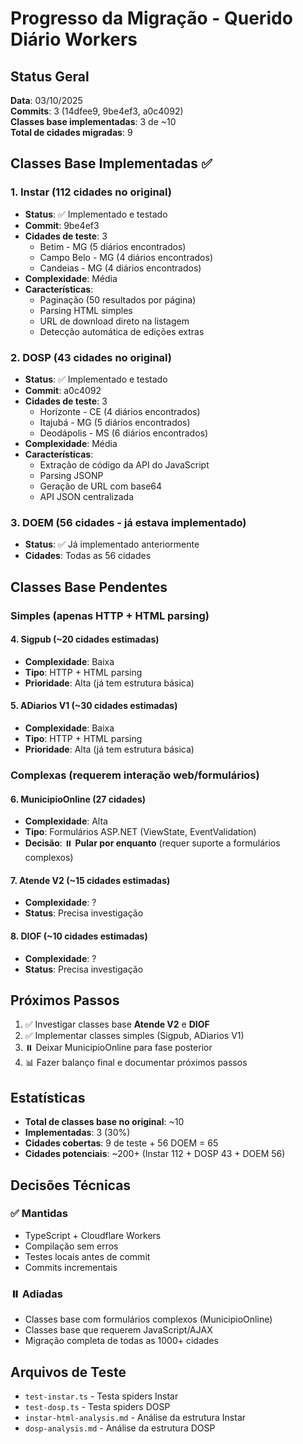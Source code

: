 # Progresso da Migração - Querido Diário Workers

## Status Geral

**Data**: 03/10/2025  
**Commits**: 3 (14dfee9, 9be4ef3, a0c4092)  
**Classes base implementadas**: 3 de ~10  
**Total de cidades migradas**: 9

## Classes Base Implementadas ✅

### 1. **Instar** (112 cidades no original)
- **Status**: ✅ Implementado e testado
- **Commit**: 9be4ef3
- **Cidades de teste**: 3
  - Betim - MG (5 diários encontrados)
  - Campo Belo - MG (4 diários encontrados)
  - Candeias - MG (4 diários encontrados)
- **Complexidade**: Média
- **Características**:
  - Paginação (50 resultados por página)
  - Parsing HTML simples
  - URL de download direto na listagem
  - Detecção automática de edições extras

### 2. **DOSP** (43 cidades no original)
- **Status**: ✅ Implementado e testado
- **Commit**: a0c4092
- **Cidades de teste**: 3
  - Horizonte - CE (4 diários encontrados)
  - Itajubá - MG (5 diários encontrados)
  - Deodápolis - MS (6 diários encontrados)
- **Complexidade**: Média
- **Características**:
  - Extração de código da API do JavaScript
  - Parsing JSONP
  - Geração de URL com base64
  - API JSON centralizada

### 3. **DOEM** (56 cidades - já estava implementado)
- **Status**: ✅ Já implementado anteriormente
- **Cidades**: Todas as 56 cidades

## Classes Base Pendentes

### Simples (apenas HTTP + HTML parsing)

#### 4. **Sigpub** (~20 cidades estimadas)
- **Complexidade**: Baixa
- **Tipo**: HTTP + HTML parsing
- **Prioridade**: Alta (já tem estrutura básica)

#### 5. **ADiarios V1** (~30 cidades estimadas)
- **Complexidade**: Baixa  
- **Tipo**: HTTP + HTML parsing
- **Prioridade**: Alta (já tem estrutura básica)

### Complexas (requerem interação web/formulários)

#### 6. **MunicipioOnline** (27 cidades)
- **Complexidade**: Alta
- **Tipo**: Formulários ASP.NET (ViewState, EventValidation)
- **Decisão**: ⏸️ **Pular por enquanto** (requer suporte a formulários complexos)

#### 7. **Atende V2** (~15 cidades estimadas)
- **Complexidade**: ?
- **Status**: Precisa investigação

#### 8. **DIOF** (~10 cidades estimadas)
- **Complexidade**: ?
- **Status**: Precisa investigação

## Próximos Passos

1. ✅ Investigar classes base **Atende V2** e **DIOF**
2. ✅ Implementar classes simples (Sigpub, ADiarios V1)
3. ⏸️ Deixar MunicipioOnline para fase posterior
4. 📊 Fazer balanço final e documentar próximos passos

## Estatísticas

- **Total de classes base no original**: ~10
- **Implementadas**: 3 (30%)
- **Cidades cobertas**: 9 de teste + 56 DOEM = 65
- **Cidades potenciais**: ~200+ (Instar 112 + DOSP 43 + DOEM 56)

## Decisões Técnicas

### ✅ Mantidas
- TypeScript + Cloudflare Workers
- Compilação sem erros
- Testes locais antes de commit
- Commits incrementais

### ⏸️ Adiadas
- Classes base com formulários complexos (MunicipioOnline)
- Classes base que requerem JavaScript/AJAX
- Migração completa de todas as 1000+ cidades

## Arquivos de Teste

- `test-instar.ts` - Testa spiders Instar
- `test-dosp.ts` - Testa spiders DOSP
- `instar-html-analysis.md` - Análise da estrutura Instar
- `dosp-analysis.md` - Análise da estrutura DOSP
